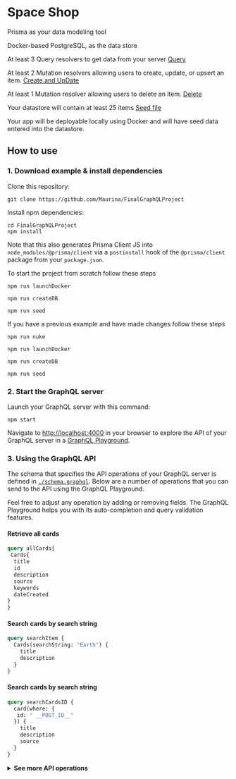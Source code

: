 # Space Shop
Prisma as your data modeling tool

Docker-based PostgreSQL, as the data store

At least 3 Query resolvers to get data from your server [Query](https://github.com/Maurina/FinalGraphQLProject/blob/master/src/query.js)

At least 2 Mutation resolvers allowing users to create, update, or upsert an item. [Create and UpDate](https://github.com/Maurina/FinalGraphQLProject/blob/master/src/mutation.js)

At least 1 Mutation resolver allowing users to delete an item. [Delete](https://github.com/Maurina/FinalGraphQLProject/blob/master/src/mutation.js)

Your datastore will contain at least 25 items [Seed file](https://github.com/Maurina/FinalGraphQLProject/blob/master/prisma/seed.js)

Your app will be deployable locally using Docker and will have seed data entered into the datastore.


## How to use

### 1. Download example & install dependencies

Clone this repository:

```
git clone https://github.com/Maurina/FinalGraphQLProject
```

Install npm dependencies:
```
cd FinalGraphQLProject
npm install
```

Note that this also generates Prisma Client JS into `node_modules/@prisma/client` via a `postinstall` hook of the `@prisma/client` package from your `package.json`.

To start the project from scratch follow these steps

```
npm run launchDocker

npm run createDB

npm run seed

```

If you have a previous example and have made changes follow these steps

```
npm run nuke

npm run launchDocker

npm run createDB

npm run seed
```

### 2. Start the GraphQL server

Launch your GraphQL server with this command:

```
npm start
```

Navigate to [http://localhost:4000](http://localhost:4000) in your browser to explore the API of your GraphQL server in a [GraphQL Playground](https://github.com/prisma/graphql-playground).

### 3. Using the GraphQL API

The schema that specifies the API operations of your GraphQL server is defined in [`./schema.graphql`](./schema.graphql). Below are a number of operations that you can send to the API using the GraphQL Playground.

Feel free to adjust any operation by adding or removing fields. The GraphQL Playground helps you with its auto-completion and query validation features.

#### Retrieve all cards

```graphql
query allCards{
 Cards{
  title
  id
  description
  source
  keywords
  dateCreated
}
}
```
#### Search cards by search string

```graphql
query searchItem {
  Cards(searchString: "Earth") {
    title
    description
  }
}
```

#### Search cards by search string
```graphql
query searchCardsID {
  card(where: {
   id: " __POST_ID__"
  }) {
    title
    description
    source
  }
}
```
<Details><Summary><strong>See more API operations</strong></Summary>

#### Create a new card

```graphql
mutation createOneCard{
  createOneCard(data:{
    title: "That's No Moon"
    description: "That's No Moon..."
    source:  "NASA/Johns Hopkins University Applied Physics Laboratory/Carnegie Institution of Washington"
    dateCreated: "2011:04:26 15:00:01"
  }){
    title
    description
    source
    dateCreated
  }
}
```

#### Create a edit card

```graphql

mutation updateOneCard{
  updateOneCard(data:{
    title: "New Title"
    description: "New Description"
    source: "New Source"
    dateCreated: "2020"
  }, where:{
    id: " __POST_ID__"
  }) {
    id,
    title,
    description,
    source,
    keywords,
    dateCreated
  }
}

```

#### Delete an existing card

```graphql
mutation deleteOneCard{
deleteOneCard (where: {id: __POST_ID__})
  {
    id
    title
  }
}
}

```




